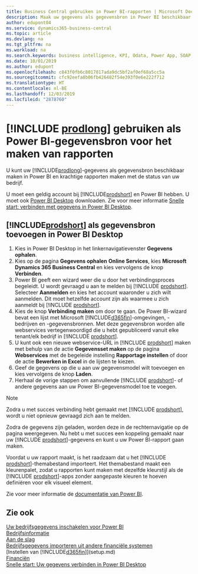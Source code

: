 ```yaml
---
title: Business Central gebruiken in Power BI-rapporten | Microsoft Docs
description: Maak uw gegevens als gegevensbron in Power BI beschikbaar en maak krachtige rapporten met de status van uw bedrijf.
author: edupont04
ms.service: dynamics365-business-central
ms.topic: article
ms.devlang: na
ms.tgt_pltfrm: na
ms.workload: na
ms.search.keywords: business intelligence, KPI, Odata, Power App, SOAP, analysis
ms.date: 10/01/2019
ms.author: edupont
ms.openlocfilehash: c843f0fb6c8017817ada9dc5bf2af0ef68a5cc5a
ms.sourcegitcommit: cfc92eefa8b06fb426482f54e393f0e6e222f712
ms.translationtype: HT
ms.contentlocale: nl-BE
ms.lasthandoff: 12/03/2019
ms.locfileid: "2878760"
---
```

# <a name="using-include-prodlongincludesprodlongmd-as-power-bi-data-source-for-building-reports"></a>[!INCLUDE [prodlong](includes/prodlong.md)] gebruiken als Power BI-gegevensbron voor het maken van rapporten

U kunt uw [!INCLUDE[prodlong](includes/prodlong.md)]-gegevens als gegevensbron beschikbaar maken in Power BI en krachtige rapporten maken met de status van uw bedrijf.  

U moet een geldig account bij [!INCLUDE[prodshort](includes/prodshort.md)] en Power BI hebben. U moet ook [Power BI Desktop](https://powerbi.microsoft.com/desktop/) downloaden. Zie voor meer informatie [Snelle start: verbinden met gegevens in Power BI Desktop](/power-bi/desktop-quickstart-connect-to-data).  

## <a name="to-add-includeprodshortincludesprodshortmd-as-a-data-source-in-power-bi-desktop"></a>[!INCLUDE[prodshort](includes/prodshort.md)] als gegevensbron toevoegen in Power BI Desktop

1. Kies in Power BI Desktop in het linkernavigatievenster **Gegevens ophalen**.
2. Kies op de pagina **Gegevens ophalen** **Online Services**, kies **Microsoft Dynamics 365 Business Central** en kies vervolgens de knop **Verbinden**.
3. Power BI geeft een wizard weer die u door het verbindingsproces begeleidt. U wordt gevraagd u aan te melden bij [!INCLUDE [prodshort](includes/prodshort.md)]. Selecteer **Aanmelden** en kies het account waaronder u zich wilt aanmelden. Dit moet hetzelfde account zijn als waarmee u zich aanmeldt bij [!INCLUDE [prodshort](includes/prodshort.md)].
4. Kies de knop **Verbinding maken** om door te gaan. De Power BI-wizard bevat een lijst met Microsoft [!INCLUDE[d365fin](includes/d365fin_md.md)]-omgevingen, -bedrijven en -gegevensbronnen. Met deze gegevensbron worden alle webservices vertegenwoordigd die u hebt gepubliceerd vanuit elke tenant/elk bedrijf in [!INCLUDE [prodshort](includes/prodshort.md)].
5. U kunt ook een nieuwe webservice-URL in [!INCLUDE [prodshort](includes/prodshort.md)] maken met behulp van de actie **Gegevensset maken** op de pagina **Webservices** met de begeleide instelling **Rapportage instellen** of door de actie **Bewerken in Excel** in de lijsten te kiezen.
6. Geef de gegevens op die u aan uw gegevensmodel wilt toevoegen en kies vervolgens de knop **Laden**.
7. Herhaal de vorige stappen om aanvullende [!INCLUDE [prodshort](includes/prodshort.md)]- of andere gegevens aan uw Power BI-gegevensmodel toe te voegen.

> [!NOTE]  
> Zodra u met succes verbinding hebt gemaakt met [!INCLUDE [prodshort](includes/prodshort.md)], wordt u niet opnieuw gevraagd zich aan te melden.

Zodra de gegevens zijn geladen, worden deze in de rechternavigatie op de pagina weergegeven. Nu hebt u met succes een koppeling gemaakt naar uw [!INCLUDE [prodshort](includes/prodshort.md)]-gegevens en kunt u uw Power BI-rapport gaan maken.  

Voordat u uw rapport maakt, is het raadzaam dat u het [!INCLUDE [prodshort](includes/prodshort.md)]-themabestand importeert.  Het themabestand maakt een kleurenpalet, zodat u rapporten kunt maken met dezelfde kleurstijl als de [!INCLUDE [prodshort](includes/prodshort.md)]-apps zonder aangepaste kleuren te hoeven definiëren voor elk visueel element.

Zie voor meer informatie de [documentatie van Power BI](/power-bi/consumer/power-bi-consumer-landing/).

## <a name="see-also"></a>Zie ook

[Uw bedrijfsgegevens inschakelen voor Power BI](admin-powerbi.md)  
[Bedrijfsinformatie](bi.md)  
[Aan de slag](product-get-started.md)  
[Bedrijfsgegevens importeren uit andere financiële systemen](across-import-data-configuration-packages.md)  
[Instellen van [!INCLUDE[d365fin](includes/d365fin_md.md)]](setup.md)  
[Financiën](finance.md)  
[Snelle start: Uw gegevens verbinden in Power BI Desktop](/power-bi/desktop-quickstart-connect-to-data)  
